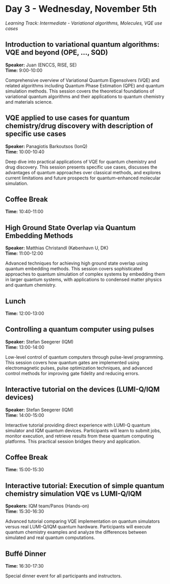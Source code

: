 # Day 3 - Wednesday, November 5th

*Learning Track: Intermediate - Variational algorithms, Molecules, VQE use cases*

## Introduction to variational quantum algorithms: VQE and beyond (OPE, ..., SQD)
**Speaker:** Juan (ENCCS, RISE, SE)  
**Time:** 9:00-10:00

Comprehensive overview of Variational Quantum Eigensolvers (VQE) and related algorithms including Quantum Phase Estimation (QPE) and quantum simulation methods. This session covers the theoretical foundations of variational quantum algorithms and their applications to quantum chemistry and materials science.

## VQE applied to use cases for quantum chemistry/drug discovery with description of specific use cases
**Speaker:** Panagiotis Barkoutsos (IonQ)  
**Time:** 10:00-10:40

Deep dive into practical applications of VQE for quantum chemistry and drug discovery. This session presents specific use cases, discusses the advantages of quantum approaches over classical methods, and explores current limitations and future prospects for quantum-enhanced molecular simulation.

## Coffee Break
**Time:** 10:40-11:00

## High Ground State Overlap via Quantum Embedding Methods
**Speaker:** Matthias Christandl (København U, DK)  
**Time:** 11:00-12:00

Advanced techniques for achieving high ground state overlap using quantum embedding methods. This session covers sophisticated approaches to quantum simulation of complex systems by embedding them in larger quantum systems, with applications to condensed matter physics and quantum chemistry.

## Lunch
**Time:** 12:00-13:00

## Controlling a quantum computer using pulses
**Speaker:** Stefan Seegerer (IQM)  
**Time:** 13:00-14:00

Low-level control of quantum computers through pulse-level programming. This session covers how quantum gates are implemented using electromagnetic pulses, pulse optimization techniques, and advanced control methods for improving gate fidelity and reducing errors.

## Interactive tutorial on the devices (LUMI-Q/IQM devices)
**Speaker:** Stefan Seegerer (IQM)  
**Time:** 14:00-15:00

Interactive tutorial providing direct experience with LUMI-Q quantum simulator and IQM quantum devices. Participants will learn to submit jobs, monitor execution, and retrieve results from these quantum computing platforms. This practical session bridges theory and application.

## Coffee Break
**Time:** 15:00-15:30

## Interactive tutorial: Execution of simple quantum chemistry simulation VQE vs LUMI-Q/IQM
**Speakers:** IQM team/Panos (Hands-on)  
**Time:** 15:30-16:30

Advanced tutorial comparing VQE implementation on quantum simulators versus real LUMI-Q/IQM quantum hardware. Participants will execute quantum chemistry examples and analyze the differences between simulated and real quantum computations.

## Buffé Dinner
**Time:** 16:30-17:30

Special dinner event for all participants and instructors.